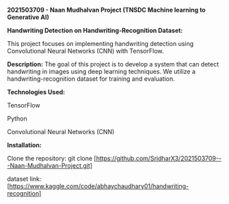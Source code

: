 **2021503709 - Naan Mudhalvan Project (TNSDC Machine learning to Generative AI)**

**Handwriting Detection on Handwriting-Recognition Dataset:**

This project focuses on implementing handwriting detection using Convolutional Neural Networks (CNN) with TensorFlow.

**Description:**
The goal of this project is to develop a system that can detect handwriting in images using deep learning techniques. We utilize a handwriting-recognition dataset for training and evaluation.

**Technologies Used:**

TensorFlow

Python

Convolutional Neural Networks (CNN)

**Installation:**

Clone the repository:
git clone [https://github.com/SridharX3/2021503709---Naan-Mudhalvan-Project.git]


dataset link: [https://www.kaggle.com/code/abhaychaudhary01/handwriting-recognition]
